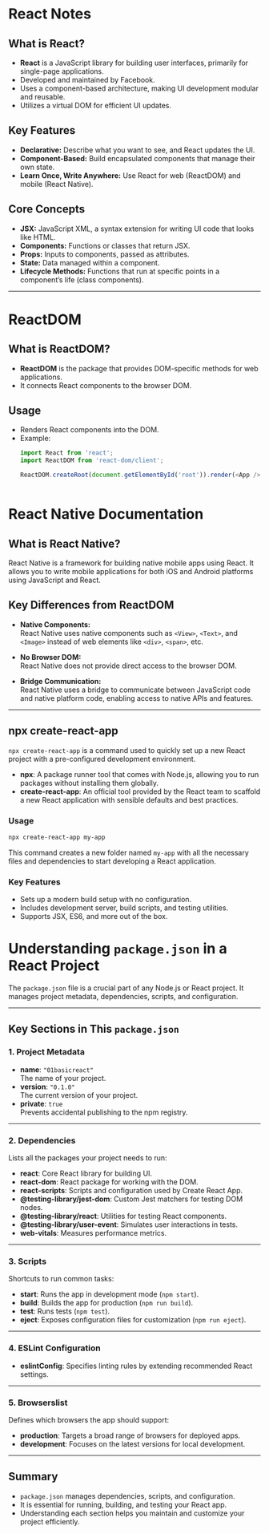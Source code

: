 # React Notes

## What is React?
- **React** is a JavaScript library for building user interfaces, primarily for single-page applications.
- Developed and maintained by Facebook.
- Uses a component-based architecture, making UI development modular and reusable.
- Utilizes a virtual DOM for efficient UI updates.

## Key Features
- **Declarative:** Describe what you want to see, and React updates the UI.
- **Component-Based:** Build encapsulated components that manage their own state.
- **Learn Once, Write Anywhere:** Use React for web (ReactDOM) and mobile (React Native).

## Core Concepts
- **JSX:** JavaScript XML, a syntax extension for writing UI code that looks like HTML.
- **Components:** Functions or classes that return JSX.
- **Props:** Inputs to components, passed as attributes.
- **State:** Data managed within a component.
- **Lifecycle Methods:** Functions that run at specific points in a component’s life (class components).

---

# ReactDOM

## What is ReactDOM?
- **ReactDOM** is the package that provides DOM-specific methods for web applications.
- It connects React components to the browser DOM.

## Usage
- Renders React components into the DOM.
- Example:
  ```js
  import React from 'react';
  import ReactDOM from 'react-dom/client';

  ReactDOM.createRoot(document.getElementById('root')).render(<App />);



# React Native Documentation

## What is React Native?

React Native is a framework for building native mobile apps using React. It allows you to write mobile applications for both iOS and Android platforms using JavaScript and React.

## Key Differences from ReactDOM

- **Native Components:**  
  React Native uses native components such as `<View>`, `<Text>`, and `<Image>` instead of web elements like `<div>`, `<span>`, etc.

- **No Browser DOM:**  
  React Native does not provide direct access to the browser DOM.

- **Bridge Communication:**  
  React Native uses a bridge to communicate between JavaScript code and native platform code, enabling access to native APIs and features.

---


## npx create-react-app

`npx create-react-app` is a command used to quickly set up a new React project with a pre-configured development environment.

- **npx**: A package runner tool that comes with Node.js, allowing you to run packages without installing them globally.
- **create-react-app**: An official tool provided by the React team to scaffold a new React application with sensible defaults and best practices.

### Usage

```bash
npx create-react-app my-app
```

This command creates a new folder named `my-app` with all the necessary files and dependencies to start developing a React application.

### Key Features

- Sets up a modern build setup with no configuration.
- Includes development server, build scripts, and testing utilities.
- Supports JSX, ES6, and more out of the box.





# Understanding `package.json` in a React Project

The `package.json` file is a crucial part of any Node.js or React project. It manages project metadata, dependencies, scripts, and configuration.

---

## Key Sections in This `package.json`

### 1. Project Metadata
- **name**: `"01basicreact"`  
  The name of your project.
- **version**: `"0.1.0"`  
  The current version of your project.
- **private**: `true`  
  Prevents accidental publishing to the npm registry.

---

### 2. Dependencies
Lists all the packages your project needs to run:
- **react**: Core React library for building UI.
- **react-dom**: React package for working with the DOM.
- **react-scripts**: Scripts and configuration used by Create React App.
- **@testing-library/jest-dom**: Custom Jest matchers for testing DOM nodes.
- **@testing-library/react**: Utilities for testing React components.
- **@testing-library/user-event**: Simulates user interactions in tests.
- **web-vitals**: Measures performance metrics.

---

### 3. Scripts
Shortcuts to run common tasks:
- **start**: Runs the app in development mode (`npm start`).
- **build**: Builds the app for production (`npm run build`).
- **test**: Runs tests (`npm test`).
- **eject**: Exposes configuration files for customization (`npm run eject`).

---

### 4. ESLint Configuration
- **eslintConfig**: Specifies linting rules by extending recommended React settings.

---

### 5. Browserslist
Defines which browsers the app should support:
- **production**: Targets a broad range of browsers for deployed apps.
- **development**: Focuses on the latest versions for local development.

---

## Summary

- `package.json` manages dependencies, scripts, and configuration.
- It is essential for running, building, and testing your React app.
- Understanding each section helps you maintain and customize your project efficiently.